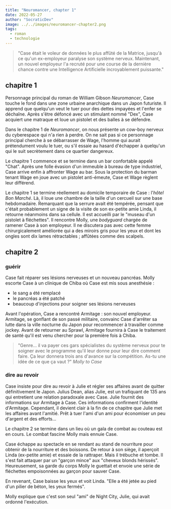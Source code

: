 ```yaml
---
title: "Neuromancer, chapter 1"
date: 2022-05-27
author: "SocraticDev"
image: ../../images/neuromancer-chapter2.png
tags:
  - roman
  - technologie
---
```


> "Case était le voleur de données le plus affûté de la Matrice, jusqu'à ce qu'un ex-employeur paralyse son système nerveux.
> Maintenant, un nouvel employeur l'a recruté pour une course de la dernière chance contre une Intelligence Artificielle 
> incroyablement puissante."

## chapitre 1

Personnage principal du roman de William Gibson _Neuromancer_, Case touche le fond dans une zone urbaine anarchique
dans un Japon futuriste. Il apprend que quelqu'un veut le tuer pour des dettes impayées et l'enfer se déchaîne.
Après s'être défoncé avec un stimulant nommé "Dex", Case acquiert une matraque et loue un pistolet et des balles à
se défendre.

Dans le chapitre 1 de _Neuromancer_, on nous présente un cow-boy nerveux du cyberespace qui n'a rien à perdre.
On ne sait pas si ce personnage principal cherche à se débarrasser de Wage, l'homme qui aurait prétendument voulu le tuer, ou
s'il essaie au hasard d'échapper à quelqu'un qui le suit secrètement dans ce quartier dangereux.

Le chapitre 1 commence et se termine dans un bar confortable appelé "Chat". Après une folle évasion d'un immeuble à bureau de type industriel,
Case arrive enfin à affronter Wage au bar. Sous la protection du barman tenant Wage en joue avec un pistolet anti-émeute, 
Case et Wage règlent leur différend.

Le chapitre 1 se termine réellement au domicile temporaire de Case : l'_hôtel Bon Marché_. Là, il loue une chambre de la 
taille d'un cercueil sur une base hebdomadaire. Remarquant que la serrure avait été tempérée, pensant que c'était probablement 
un signe de la visite de son ex-petite amie Linda, il retourne néanmoins dans sa cellule. Il est accueilli par le "museau d'un pistolet à fléchettes". 
Il rencontre Molly, une _bodyguard_ chargée de ramener Case à son employeur. Il ne discutera pas avec cette femme chirurgicalement 
améliorée qui a des miroirs gris pour les yeux et dont les ongles sont dix lames rétractables ; affûtées comme des scalpels.

## chapitre 2

### guérir
Case fait réparer ses lésions nerveuses et un nouveau pancréas. Molly escorte Case à un clinique de Chiba où Case est mis sous anesthésie :

- le sang a été remplacé
- le pancréas a été patché
- beaucoup d'injections pour soigner ses lésions nerveuses

Avant l'opération, Case a rencontré Armitage : son nouvel employeur. Armitage, se gonflant de son passé militaire, convainc Case d'arrêter sa lutte dans la ville nocturne du Japon pour recommencer à travailler comme jockey. Avant de retourner au Sprawl, Armitage fournira à Case le traitement de santé qu'il est venu chercher pour la première fois à Chiba.

> "Genre... il va payer ces gars spécialistes du système nerveux pour te soigner avec le programme qu'il leur donne pour leur dire comment faire. Ça leur donnera trois ans d'avance sur la compétition. As-tu une idée de ce que ça vaut ?" <cite>Molly to Case</cite> 

### dire au revoir
Case insiste pour dire au revoir à Julie et régler ses affaires avant de quitter définitivement le Japon. Julius Dean, alias Julie, est un trafiquant de 135 ans qui entretient une relation paradoxale avec Case. Julie fournit des informations sur Armitage à Case. Ces informations confirment l'identité d'Armitage. Cependant, il devient clair à la fin de ce chapitre que Julie met les affaires avant l'amitié. Prêt à tuer l'ami d'un ami pour économiser un peu d'argent et des efforts...

Le chapitre 2 se termine dans un lieu où un gala de combat au couteau est en cours. Le combat fascine Molly mais ennuie Case.

Case échappe au spectacle en se rendant au stand de nourriture pour obtenir de la nourriture et des boissons. De retour à son siège, il aperçoit Linda (ex-petite amie) et essaie de la rattraper. Mais il trébuche et tombe. Il s'est fait attaquer par un "garçon mince" aux "cheveux blonds hérissés". Heureusement, sa garde du corps Molly le guettait et envoie une série de fléchettes empoisonnées au garçon pour sauver Case.

En revenant, Case baisse les yeux et voit Linda. "Elle a été jetée au pied d'un pilier de béton, les yeux fermés".

Molly explique que c'est son seul "ami" de Night City, Julie, qui avait ordonné l'exécution.
